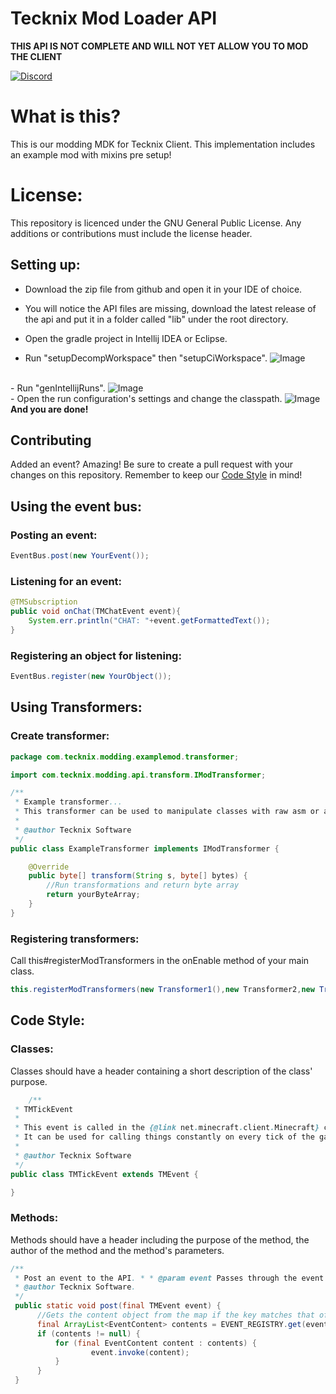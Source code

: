 # Tecknix Mod Loader API

**THIS API IS NOT COMPLETE AND WILL NOT YET ALLOW YOU TO MOD THE CLIENT**

[![Discord](https://img.shields.io/badge/chat%20on-discord-7289DA)](https://discord.gg/qn7BsjHHbN)

# What is this?

This is our modding MDK for Tecknix Client. This implementation includes an example mod with mixins pre setup!

# License:

This repository is licenced under the GNU General Public License. Any additions or contributions must include the
license header.

## Setting up:

- Download the zip file from github and open it in your IDE of choice.
- You will notice the API files are missing, download the latest release of the api and put it in a folder called "lib" under the root directory.

- Open the gradle project in Intellij IDEA or Eclipse.
- Run "setupDecompWorkspace" then "setupCiWorkspace".
  ![Image](https://imgur.com/pbLxpi5.png)

<br/>- Run "genIntellijRuns".
![Image](https://imgur.com/gsBTgGv.png)
<br/>- Open the run configuration's settings and change the classpath.
![Image](https://imgur.com/DACiMTi.png)
**And you are done!**

## Contributing

Added an event? Amazing! Be sure to create a pull request with your changes on this repository. Remember to keep
our [Code Style](#code-style) in mind!

## Using the event bus:

### Posting an event:

```java
EventBus.post(new YourEvent());
```

### Listening for an event:

```java
@TMSubscription
public void onChat(TMChatEvent event){
    System.err.println("CHAT: "+event.getFormattedText());
}
```

### Registering an object for listening:

```java
EventBus.register(new YourObject());
```

## Using Transformers:

### Create transformer:

```java
package com.tecknix.modding.examplemod.transformer;

import com.tecknix.modding.api.transform.IModTransformer;

/**
 * Example transformer...
 * This transformer can be used to manipulate classes with raw asm or alternative frameworks!
 *
 * @author Tecknix Software
 */
public class ExampleTransformer implements IModTransformer {

    @Override
    public byte[] transform(String s, byte[] bytes) {
        //Run transformations and return byte array
        return yourByteArray;
    }
}

```

### Registering transformers:

Call this#registerModTransformers in the onEnable method of your main class.

```java
this.registerModTransformers(new Transformer1(),new Transformer2,new Transformer3());
```

## Code Style:

### Classes:

Classes should have a header containing a short description of the class' purpose.

```java
    /**
 * TMTickEvent
 *
 * This event is called in the {@link net.minecraft.client.Minecraft} class.
 * It can be used for calling things constantly on every tick of the game.
 *
 * @author Tecknix Software
 */
public class TMTickEvent extends TMEvent {

}
```

### Methods:

Methods should have a header including the purpose of the method, the author of the method and the method's parameters.

```java
/**  
 * Post an event to the API. * * @param event Passes through the event to post.  
 * @author Tecknix Software.  
 */
 public static void post(final TMEvent event) {  
	  //Gets the content object from the map if the key matches that of this events class.  
	  final ArrayList<EventContent> contents = EVENT_REGISTRY.get(event.getClass());  
	  if (contents != null) {  
		  for (final EventContent content : contents) {  
				  event.invoke(content);  
		  } 
	  } 
 }


